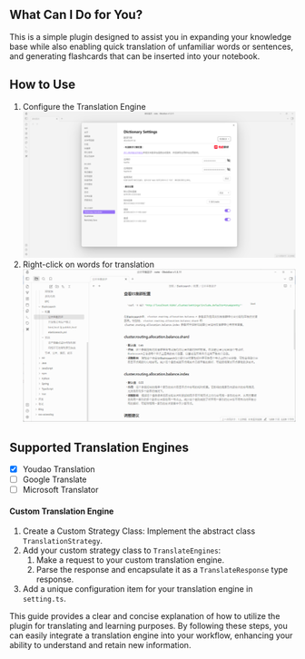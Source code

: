 
## What Can I Do for You?

This is a simple plugin designed to assist you in expanding your knowledge base while also enabling quick translation of unfamiliar words or sentences, and generating flashcards that can be inserted into your notebook.

## How to Use

1. Configure the Translation Engine
	![setting.png](doc%2Fsetting.png)
3. Right-click on words for translation
   ![translator.gif](doc%2Ftranslator.gif)

## Supported Translation Engines

- [x] Youdao Translation
- [ ] Google Translate
- [ ] Microsoft Translator

#### Custom Translation Engine

1. Create a Custom Strategy Class: Implement the abstract class `TranslationStrategy`.
2. Add your custom strategy class to `TranslateEngines`:
	1. Make a request to your custom translation engine.
	2. Parse the response and encapsulate it as a `TranslateResponse` type response.
3. Add a unique configuration item for your translation engine in `setting.ts`.

This guide provides a clear and concise explanation of how to utilize the plugin for translating and learning purposes. By following these steps, you can easily integrate a translation engine into your workflow, enhancing your ability to understand and retain new information.
